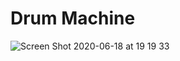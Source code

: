 # Drum Machine
![Screen Shot 2020-06-18 at 19 19 33](https://user-images.githubusercontent.com/57327617/85057574-da125000-b198-11ea-8855-c873d45a05bb.png)


